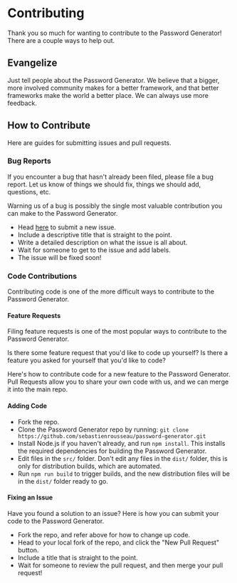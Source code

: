 
# Contributing

Thank you so much for wanting to contribute to the Password Generator! There are a couple ways to help out.

## Evangelize

Just tell people about the Password Generator. We believe that a bigger, more involved community makes for a better framework, and that better frameworks make the world a better place. We can always use more feedback.

## How to Contribute

Here are guides for submitting issues and pull requests.

### Bug Reports

If you encounter a bug that hasn't already been filed, please file a bug report. Let us know of things we should fix, things we should add, questions, etc.

Warning us of a bug is possibly the single most valuable contribution you can make to the Password Generator.

-   Head [here](https://github.com/sebastienrousseau/password-generator/issues/new) to submit a new issue.
-   Include a descriptive title that is straight to the point.
-   Write a detailed description on what the issue is all about.
-   Wait for someone to get to the issue and add labels.
-   The issue will be fixed soon!

### Code Contributions

Contributing code is one of the more difficult ways to contribute to the Password Generator.

#### Feature Requests

Filing feature requests is one of the most popular ways to contribute to the Password Generator.

Is there some feature request that you'd like to code up yourself? Is there a feature you asked for yourself that you'd like to code?

Here's how to contribute code for a new feature to the Password Generator. Pull Requests allow you to share your own code with us, and we can merge it into the main repo.

#### Adding Code

-   Fork the repo.
-   Clone the Password Generator repo by running: `git clone https://github.com/sebastienrousseau/password-generator.git`
-   Install Node.js if you haven't already, and run `npm install`. This installs the required dependencies for building the Password Generator.
-   Edit files in the `src/` folder. Don't edit any files in the `dist/` folder, this is only for distribution builds, which are automated.
-   Run `npm run build` to trigger builds, and the new distribution files will be in the `dist/` folder ready to go.

#### Fixing an Issue

Have you found a solution to an issue? Here is how you can submit your code to the Password Generator.

-   Fork the repo, and refer above for how to change up code.
-   Head to your local fork of the repo, and click the "New Pull Request" button.
-   Include a title that is straight to the point.
-   Wait for someone to review the pull request, and then merge your pull request!
